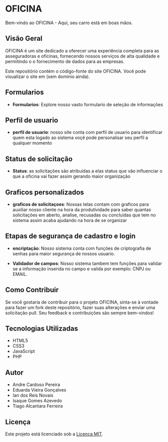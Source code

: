 # OFICINA

Bem-vindo ao OFICINA - Aqui, seu carro está em boas mãos.

## Visão Geral

OFICINA é um site dedicado a oferecer uma experiência completa para as asseguradoras e oficinas, fornecendo nossos serviços de alta qualidade e permitindo o o fornecimento de dados para as empresas.

Este repositório contém o código-fonte do site OFICINA. Você pode visualizar o site em (sem dominio ainda).

## Formularios 

- **Formularios**: Explore nosso vasto formulario de seleção de informações

## Perfil de usuario

- **perfil de usuario**: nosso site conta com perfil de usuario para identificar quem esta logado ao sistema voçê pode personalisar seu perfil a qualquer momento

## Status de solicitação 

- **Status**: as solicitaçôes são atribuidas a elas status que vão influenciar o que a oficina vai fazer assim gerando maior organização

## Graficos personalizados 

- **graficos de solicitaçoes**: Nossas telas contam com graficos para auxiliar nosso cliente na hora da produtividade para saber quantas solicitações em aberto, analise, recusadas ou concluidas que tem no sistema assim acaba ajudando na hora de se organizar

## Etapas de segurança de cadastro e login

- **encriptação**: Nosso sistema conta com funções de criptografia de senhas para maior segurança de nossos usuario.

- **Validador de campos**: Nosso sistema tambem tem funções para validar se a informação inserida no campo e valida por exemplo: CNPJ ou EMAIL.

## Como Contribuir

Se você gostaria de contribuir para o projeto OFICINA, sinta-se à vontade para fazer um fork deste repositório, fazer suas alterações e enviar uma solicitação pull. Seu feedback e contribuições são sempre bem-vindos!

## Tecnologias Utilizadas

- HTML5
- CSS3
- JavaScript
- PHP

## Autor

- Andre Cardoso Pereira
- Eduarda Vieira Gonçalves
- Ian dos Reis Novais
- Isaque Gomes Azevedo
- Tiago Alcantara Ferreira

## Licença

Este projeto está licenciado sob a [Licença MIT](LICENSE).
